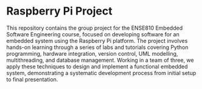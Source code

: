 
# Raspberry Pi Project

This repository contains the group project for the ENSE810 Embedded Software Engineering course, focused on developing software for an embedded system using the Raspberry Pi platform. The project involves hands-on learning through a series of labs and tutorials covering Python programming, hardware integration, version control, UML modelling, multithreading, and database management. Working in a team of three, we apply these techniques to design and implement a functional embedded system, demonstrating a systematic development process from initial setup to final presentation.